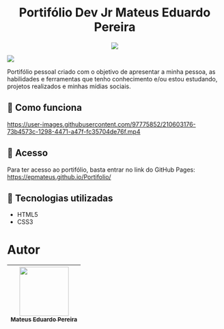 #  <h1 align="center">Portifólio Dev Jr Mateus Eduardo Pereira </h1>

<p align="center">
<img src="https://user-images.githubusercontent.com/97775852/210595816-d52a0f52-64ea-443f-90fe-486e49fb5a02.PNG"/>
</p>

<img src="https://img.shields.io/badge/Status-Em%20desenvolvimento-yellow"/>

Portifólio pessoal criado com o objetivo de apresentar a minha pessoa, as habilidades e ferramentas que tenho conhecimento e/ou estou estudando, projetos realizados e minhas mídias sociais.

## :hammer: Como funciona


https://user-images.githubusercontent.com/97775852/210603176-73b4573c-1298-4471-a47f-fc35704de76f.mp4


## 📁 Acesso
Para ter acesso ao portifólio, basta entrar no link do GitHub Pages: https://epmateus.github.io/Portifolio/

## :triangular_ruler: Tecnologias utilizadas
* HTML5
* CSS3

# Autor

| [<img src="https://user-images.githubusercontent.com/97775852/210607293-3b6bd614-0d84-40d2-818a-8d8c9cc2deb3.jpg" width=115><br><sub>Mateus Eduardo Pereira</sub>](https://github.com/epmateus) |
| :---: |
